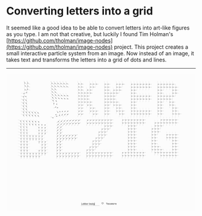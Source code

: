 Converting letters into a grid
==============================

It seemed like a good idea to be able to convert letters into art-like figures as you type.
I am not that creative, but luckily I found Tim Holman's [https://github.com/tholman/image-nodes](https://github.com/tholman/image-nodes)
project. This project creates a small interactive particle system from an image.
Now instead of an image, it takes text and transforms the letters into a grid of dots and lines.

---

![Example of letters as a grid](./letters.png?raw=true "Example of letters as a grid")
